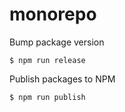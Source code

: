 # monorepo

Bump package version

```
$ npm run release
```

Publish packages to NPM 

```
$ npm run publish
```
